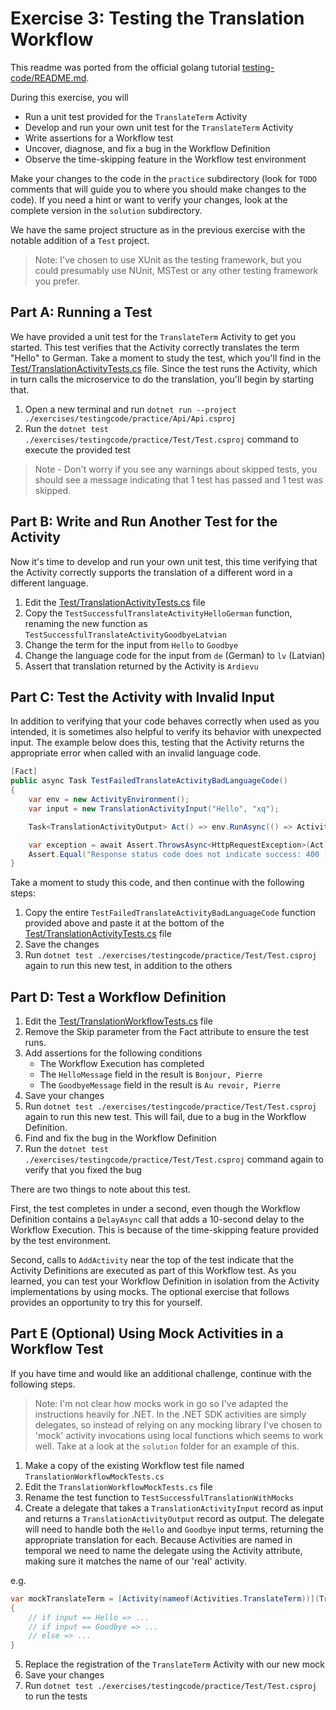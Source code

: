 # Exercise 3: Testing the Translation Workflow

This readme was ported from the official golang tutorial [testing-code/README.md](https://github.com/temporalio/edu-102-go-code/blob/main/exercises/testing-code/README.md).

During this exercise, you will

- Run a unit test provided for the `TranslateTerm` Activity
- Develop and run your own unit test for the `TranslateTerm` Activity
- Write assertions for a Workflow test
- Uncover, diagnose, and fix a bug in the Workflow Definition
- Observe the time-skipping feature in the Workflow test environment

Make your changes to the code in the `practice` subdirectory (look for `TODO` comments that will guide you to where you should make changes to the code). If you need a hint or want to verify your changes, look at the complete version in the `solution` subdirectory.

We have the same project structure as in the previous exercise with the notable addition of a `Test` project.

> Note: I've chosen to use XUnit as the testing framework, but you could presumably use NUnit, MSTest or any other testing framework you prefer.

## Part A: Running a Test

We have provided a unit test for the `TranslateTerm` Activity to get you started. This test verifies that the Activity correctly translates the term "Hello" to German. Take a moment to study the test, which you'll find in the [Test/TranslationActivityTests.cs](./practice/Test/TranslationActivityTests.cs) file. Since the test runs the Activity, which in turn calls the microservice to do the translation, you'll begin by starting that.

1. Open a new terminal and run `dotnet run --project ./exercises/testingcode/practice/Api/Api.csproj`
2. Run the `dotnet test ./exercises/testingcode/practice/Test/Test.csproj` command to execute the provided test

> Note - Don't worry if you see any warnings about skipped tests, you should see a message indicating that 1 test has passed and 1 test was skipped.

## Part B: Write and Run Another Test for the Activity

Now it's time to develop and run your own unit test, this time verifying that the Activity correctly supports the translation of a different word in a different language.

1. Edit the [Test/TranslationActivityTests.cs](./practice/Test/TranslationActivityTests.cs) file
2. Copy the `TestSuccessfulTranslateActivityHelloGerman` function, renaming the new function as `TestSuccessfulTranslateActivityGoodbyeLatvian`
3. Change the term for the input from `Hello` to `Goodbye`
4. Change the language code for the input from `de` (German) to `lv` (Latvian)
5. Assert that translation returned by the Activity is `Ardievu`

## Part C: Test the Activity with Invalid Input

In addition to verifying that your code behaves correctly when used as you intended, it is sometimes also helpful to verify its behavior with unexpected input. The example below does this, testing that the Activity returns the appropriate error when called with an invalid language code.

```csharp
[Fact]
public async Task TestFailedTranslateActivityBadLanguageCode()
{
    var env = new ActivityEnvironment();
    var input = new TranslationActivityInput("Hello", "xq");

    Task<TranslationActivityOutput> Act() => env.RunAsync(() => Activities.TranslateTerm(input));

    var exception = await Assert.ThrowsAsync<HttpRequestException>(Act);
    Assert.Equal("Response status code does not indicate success: 400 (Bad Request).", exception.Message);
}
```

Take a moment to study this code, and then continue with the following steps:

1. Copy the entire `TestFailedTranslateActivityBadLanguageCode` function provided above and paste it at the bottom of the [Test/TranslationActivityTests.cs](./practice/Test/TranslationActivityTests.cs) file
2. Save the changes
3. Run `dotnet test ./exercises/testingcode/practice/Test/Test.csproj` again to run this new test, in addition to the others

## Part D: Test a Workflow Definition

1. Edit the [Test/TranslationWorkflowTests.cs](./practice/Test/TranslationWorkflowTests.cs) file
2. Remove the Skip parameter from the Fact attribute to ensure the test runs.
3. Add assertions for the following conditions
   - The Workflow Execution has completed
   - The `HelloMessage` field in the result is `Bonjour, Pierre`
   - The `GoodbyeMessage` field in the result is `Au revoir, Pierre`
4. Save your changes
5. Run `dotnet test ./exercises/testingcode/practice/Test/Test.csproj` again to run this new test. This will fail, due to a bug in the Workflow Definition.
6. Find and fix the bug in the Workflow Definition
7. Run the `dotnet test ./exercises/testingcode/practice/Test/Test.csproj` command again to verify that you fixed the bug

There are two things to note about this test.

First, the test completes in under a second, even though the Workflow Definition contains a `DelayAsync` call that adds a 10-second delay to the Workflow Execution. This is because of the time-skipping feature provided by the test environment.

Second, calls to `AddActivity` near the top of the test indicate that the Activity Definitions are executed as part of this Workflow test. As you learned, you can test your Workflow Definition in isolation from the Activity implementations by using mocks. The optional exercise that follows provides an opportunity to try this for yourself.

## Part E (Optional) Using Mock Activities in a Workflow Test

If you have time and would like an additional challenge, continue with the following steps.

> Note: I'm not clear how mocks work in go so I've adapted the instructions heavily for .NET. In the .NET SDK activities are simply delegates, so instead of relying on any mocking library I've chosen to 'mock' activity invocations using local functions which seems to work well. Take at a look at the `solution` folder for an example of this.

1. Make a copy of the existing Workflow test file named `TranslationWorkflowMockTests.cs`
2. Edit the `TranslationWorkflowMockTests.cs` file
3. Rename the test function to `TestSuccessfulTranslationWithMocks`
4. Create a delegate that takes a `TranslationActivityInput` record as input and returns a `TranslationActivityOutput` record as output. The delegate will need to handle both the `Hello` and `Goodbye` input terms, returning the appropriate translation for each. Because Activities are named in temporal we need to name the delegate using the Activity attribute, making sure it matches the name of our 'real' activity.

e.g.

```cs
var mockTranslateTerm = [Activity(nameof(Activities.TranslateTerm))](TranslationActivityInput input) =>
{
    // if input == Hello => ...
    // if input == Goodbye => ...
    // else => ...
}
```

5. Replace the registration of the `TranslateTerm` Activity with our new mock
6. Save your changes
7. Run `dotnet test ./exercises/testingcode/practice/Test/Test.csproj` to run the tests
